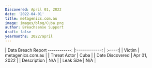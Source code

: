 ```yaml
---
Discovered: April 01, 2022
date: '2022-04-01'
title: metagenics.com.au
image: images/blog/Cuba.png
author: Breachsense Support
draft: false
yearmonths: 2022/april
---
```



| Data Breach Report
------------:   |:-------------:    | :-----:|
| Victim    | metagenics.com.au      | 
| Threat Actor    | Cuba      | 
| Date Discovered    | Apr 01, 2022      | 
| Description    | N/A      | 
| Leak Size    | N/A      | 

